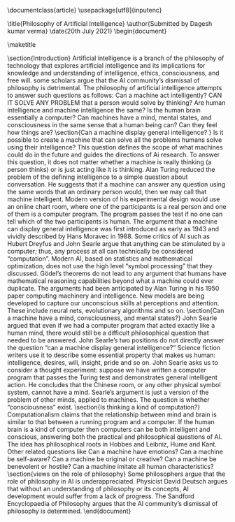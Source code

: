 \documentclass{article}
\usepackage[utf8]{inputenc}

\title{Philosophy of Artificial Intelligence}
\author{Submitted by Dagesh kumar verma}
\date{20th July 2021}
\begin{document}

\maketitle

\section{Introduction}
Artificial intelligence is a branch of the philosophy of technology that explores artificial intelligence and its implications for knowledge and understanding of intelligence, ethics, consciousness, and free will. some scholars argue that the AI community’s dismissal of philosophy is detrimental. The philosophy of artificial intelligence attempts to answer such questions as follows: Can a machine act intelligently? CAN IT SOLVE ANY PROBLEM that a person would solve by thinking? Are human intelligence and machine intelligence the same?
Is the human brain essentially a computer? Can machines have a mind, mental states, and consciousness in the same sense that a human being can? Can they feel how things are?
\section{Can a machine display general intelligence? }
Is it possible to create a machine that can solve all the problems humans solve using their intelligence? This question defines the scope of what machines could do in the future and guides the directions of Ai research. To answer this question, it does not matter whether a machine is really thinking (a person thinks) or is just acting like it is thinking.
Alan Turing reduced the problem of the defining intelligence to a simple question about conversation. He suggests that if a machine can answer any question using the same words that an ordinary person would, then we may call that machine intelligent. Modern version of his experimental design would use an online chart room, where one of the participants is a real person and one of them is a computer program. The program passes the test if no one can tell which of the two participants is human.
The argument that a machine can display general intelligence was first introduced as early as 1943 and vividly described by Hans Moravec in 1988. Some critics of AI such as Hubert Dreyfus and John Searle argue that anything can be stimulated by a computer; thus, any process at all can technically be considered “computation”.
Modern AI, based on statistics and mathematical optimization, does not use the high level “symbol processing” that they discussed. Gödel’s theorems do not lead to any argument that humans have mathematical reasoning capabilities beyond what a machine could ever duplicate. The arguments had been anticipated by Alan Turing in his 1950 paper computing machinery and intelligence. New models are being developed to capture our unconscious skills at perceptions and attention. These include neural nets, evolutionary algorithms and so on.
\section{Can a machine have a mind, consciousness, and mental states?}
John Searle argued that even if we had a computer program that acted exactly like a human mind, there would still be a difficult philosophical question that needed to be answered. John Searle’s two positions do not directly answer the question “can a machine display general intelligence?”
Science fiction writers use it to describe some essential property that makes us human: intelligence, desires, will, insight, pride and so on. John Searle asks us to consider a thought experiment: suppose we have written a computer program that passes the Turing test and demonstrates general intelligent action. He concludes that the Chinese room, or any other physical symbol system, cannot have a mind. Searle’s argument is just a version of the problem of other minds, applied to machines. The question is whether “consciousness” exist.
\section{Is thinking a kind of computation?}
Computationalism claims that the relationship between mind and brain is similar to that between a running program and a computer. If the human brain is a kind of computer then computers can be both intelligent and conscious, answering both the practical and philosophical questions of AI. The idea has philosophical roots in Hobbes and Leibniz, Hume and Kant. 
Other related questions like Can a machine have emotions? Can a machine be self-aware? Can a machine be original or creative? Can a machine be benevolent or hostile? Can a machine imitate all human characteristics? 
\section{views on the role of philosophy}
Some philosophers argue that the role of philosophy in AI is underappreciated. Physicist David Deutsch argues that without an understanding of philosophy or its concepts, AI development would suffer from a lack of progress. The Sandford Encyclopaedia of Philosophy argues that the AI community’s dismissal of philosophy is determined. 
\end{document}
